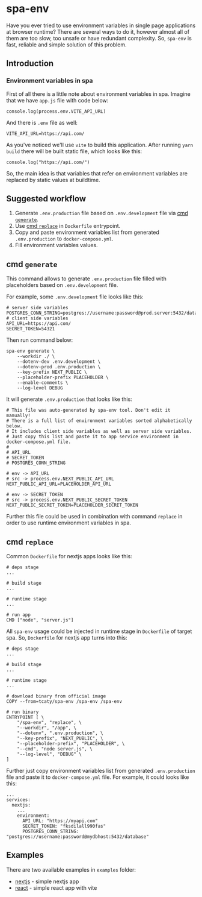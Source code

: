 # spa-env

Have you ever tried to use environment variables in single page applications at browser runtime? There are several ways to do it, however almost all of them are too slow, too unsafe or have redundant complexity. So, `spa-env` is fast, reliable and simple solution of this problem.

## Introduction

### Environment variables in spa

First of all there is a little note about environment variables in spa. Imagine that we have `app.js` file with code below:
```
console.log(process.env.VITE_API_URL)
```
And there is `.env` file as well:
```
VITE_API_URL=https://api.com/
```
As you've noticed we'll use `vite` to build this application. After running `yarn build` there will be built static file, which looks like this:
```
console.log("https://api.com/")
```
So, the main idea is that variables that refer on environment variables are replaced by static values at buildtime.

## Suggested workflow
1. Generate `.env.production` file based on `.env.development` file via [cmd `generate`](#cmd-generate).
2. Use [cmd `replace`](#cmd-replace) in `Dockerfile` entrypoint.
3. Copy and paste environment variables list from generated `.env.production` to `docker-compose.yml`.
4. Fill environment variables values.

## cmd `generate`

This command allows to generate `.env.production` file filled with placeholders based on `.env.development` file.

For example, some `.env.development` file looks like this:
```
# server side variables
POSTGRES_CONN_STRING=postgres://username:password@prod.server:5432/database
# client side variables
API_URL=https://api.com/
SECRET_TOKEN=54321
```
Then run command below:
```
spa-env generate \
    --workdir ./ \
    --dotenv-dev .env.development \
    --dotenv-prod .env.production \
    --key-prefix NEXT_PUBLIC \
    --placeholder-prefix PLACEHOLDER \
    --enable-comments \
    --log-level DEBUG
```
It will generate `.env.production` that looks like this:
```
# This file was auto-generated by spa-env tool. Don't edit it manually!
# There is a full list of environment variables sorted alphabetically below.
# It includes client side variables as well as server side variables.
# Just copy this list and paste it to app service environment in docker-compose.yml file.
#
# API_URL
# SECRET_TOKEN
# POSTGRES_CONN_STRING

# env -> API_URL
# src -> process.env.NEXT_PUBLIC_API_URL
NEXT_PUBLIC_API_URL=PLACEHOLDER_API_URL

# env -> SECRET_TOKEN
# src -> process.env.NEXT_PUBLIC_SECRET_TOKEN
NEXT_PUBLIC_SECRET_TOKEN=PLACEHOLDER_SECRET_TOKEN
```
Further this file could be used in combination with command `replace` in order to use runtime environment variables in spa.

## cmd `replace`

Common `Dockerfile` for nextjs apps looks like this: 
```
# deps stage
...

# build stage
...

# runtime stage
...

# run app
CMD ["node", "server.js"]
```
All `spa-env` usage could be injected in runtime stage in `Dockerfile` of target spa. So, `Dockerfile` for nextjs app turns into this:
```
# deps stage
...

# build stage
...

# runtime stage
...

# download binary from official image
COPY --from=tcaty/spa-env /spa-env /spa-env

# run binary
ENTRYPOINT [ \
    "/spa-env", "replace", \
    "--workdir", "/app", \
    "--dotenv", ".env.production", \
    "--key-prefix", "NEXT_PUBLIC", \
    "--placeholder-prefix", "PLACEHOLDER", \
    "--cmd", "node server.js", \
    "--log-level", "DEBUG" \
]
```
Further just copy environment variables list from generated `.env.production` file and paste it to `docker-compose.yml` file. For example, it could looks like this:
```
...
services:
  nextjs:
    ...
    environment:
      API_URL: "https://myapi.com"
      SECRET_TOKEN: "fksdilall990fas"
      POSTGRES_CONN_STRING: "postgres://username:password@mydbhost:5432/database"
```

## Examples

There are two available examples in `examples` folder:
* [nextjs](examples/nextjs/README.md) - simple nextjs app
* [react](examples/react/README.md) - simple react app with vite

